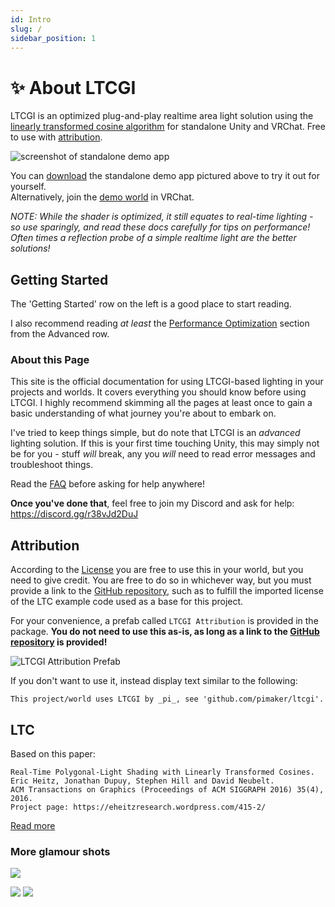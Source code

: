 ```yaml
---
id: Intro
slug: /
sidebar_position: 1
---
```


# ✨ About LTCGI

LTCGI is an optimized plug-and-play realtime area light solution using the [linearly transformed cosine algorithm](#LTC) for standalone Unity and VRChat. Free to use with [attribution](#Attribution).

![screenshot of standalone demo app](https://raw.githubusercontent.com/PiMaker/ltcgi/main/Screenshots/demoapp.jpg)

You can [download](https://github.com/PiMaker/ltcgi/raw/main/DemoApp.zip) the standalone demo app pictured above to try it out for yourself.  
Alternatively, join the [demo world](https://vrchat.com/home/launch?worldId=wrld_aa2627ec-c63a-4db2-aa3e-9078d41c6d9c) in VRChat.

*NOTE: While the shader is optimized, it still equates to real-time lighting - so use sparingly, and read these docs carefully for tips on performance! Often times a reflection probe of a simple realtime light are the better solutions!*

## Getting Started

The 'Getting Started' row on the left is a good place to start reading.

I also recommend reading _at least_ the [Performance Optimization](/Advanced/Performance_Optimization) section from the Advanced row.

### About this Page

This site is the official documentation for using LTCGI-based lighting in your projects and worlds. It covers everything you should know before using LTCGI. I highly recommend skimming all the pages at least once to gain a basic understanding of what journey you're about to embark on.

I've tried to keep things simple, but do note that LTCGI is an _advanced_ lighting solution. If this is your first time touching Unity, this may simply not be for you - stuff _will_ break, any you _will_ need to read error messages and troubleshoot things.

Read the [FAQ](/FAQ) before asking for help anywhere!

**Once you've done that**, feel free to join my Discord and ask for help: https://discord.gg/r38vJd2DuJ

## Attribution

According to the [License](https://raw.githubusercontent.com/PiMaker/ltcgi/main/LICENSE) you are free to use this in your world, but you need to give credit. You are free to do so in whichever way, but you must provide a link to the [GitHub repository](https://github.com/pimaker/ltcgi), such as to fulfill the imported license of the LTC example code used as a base for this project.

For your convenience, a prefab called `LTCGI Attribution` is provided in the package. **You do not need to use this as-is, as long as a link to the [GitHub repository](https://github.com/pimaker/ltcgi) is provided!**

![LTCGI Attribution Prefab](https://github.com/PiMaker/ltcgi/raw/main/Screenshots/attribution.jpg)

If you don't want to use it, instead display text similar to the following:

```
This project/world uses LTCGI by _pi_, see 'github.com/pimaker/ltcgi'.
```

## LTC

Based on this paper:
```
Real-Time Polygonal-Light Shading with Linearly Transformed Cosines.
Eric Heitz, Jonathan Dupuy, Stephen Hill and David Neubelt.
ACM Transactions on Graphics (Proceedings of ACM SIGGRAPH 2016) 35(4), 2016.
Project page: https://eheitzresearch.wordpress.com/415-2/
```
[Read more](https://eheitzresearch.wordpress.com/415-2/)

### More glamour shots

![](https://github.com/PiMaker/ltcgi/raw/main/Screenshots/demo.gif)

![](https://github.com/PiMaker/ltcgi/raw/main/Screenshots/collage4.jpg)
![](https://github.com/PiMaker/ltcgi/raw/main/Screenshots/collage2.jpg)
